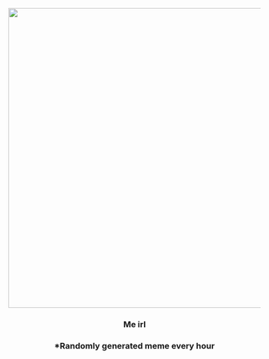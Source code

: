 <p align="center">
        <img src="https://i.redd.it/g08qwgpimu391.jpg" width="600" height="600">
        </p>
        <h3 align="center">Me irl</h3>
        <h3 align="center">*Randomly generated meme every hour</h3>
    